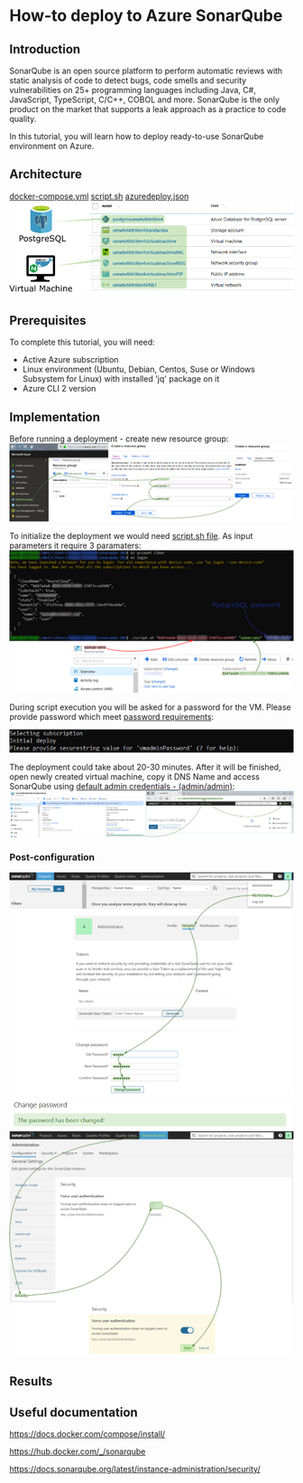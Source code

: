 # How-to deploy to Azure SonarQube

## Introduction
SonarQube is an open source platform to perform automatic reviews with static analysis of code to detect bugs, code smells and security vulnerabilities on 25+ programming languages including Java, C#, JavaScript, TypeScript, C/C++, COBOL and more. SonarQube is the only product on the market that supports a leak approach as a practice to code quality.

In this tutorial, you will learn how to deploy ready-to-use SonarQube environment on Azure.

## Architecture
[docker-compose.yml](https://raw.githubusercontent.com/groovy-sky/azure/master/sonarqube-101/docker-compose.yml)
[script.sh](https://raw.githubusercontent.com/groovy-sky/azure/master/sonarqube-101/script.sh)
[azuredeploy.json](https://raw.githubusercontent.com/groovy-sky/azure/master/sonarqube-101/azuredeploy.json)
![](/images/sonarqube-101/sonar_arch.png)

## Prerequisites
To complete this tutorial, you will need:
* Active Azure subscription
* Linux environment (Ubuntu, Debian, Centos, Suse or Windows Subsystem for Linux) with installed 'jq' package on it
* Azure CLI 2 version

## Implementation
Before running a deployment - create new resource group:
![](/images/sonarqube-101/azure_new_group.png)

To initialize the deployment we would need [script.sh file](https://github.com/groovy-sky/azure/raw/master/sonarqube-101/script.sh). As input parameters it require 3 paramaters: 
![](/images/sonarqube-101/deploy_param.png)

During script execution you will be asked for a password for the VM. Please provide password which meet [password requirements](https://docs.microsoft.com/en-us/azure/virtual-machines/windows/faq#what-are-the-password-requirements-when-creating-a-vm):

![](/images/sonarqube-101/vm_password.png)

The deployment could take about 20-30 minutes. After it will be finished, open newly created virtual machine, copy it DNS Name and access SonarQube using [default admin credentials - 
(admin/admin)](https://docs.sonarqube.org/latest/instance-administration/security/#header-2):
![](/images/sonarqube-101/result.png)

### Post-configuration
![](/images/sonarqube-101/sonar_admin_pass.png)
![](/images/sonarqube-101/pass_change.png)
![](/images/sonarqube-101/sonar_off_anonym.png)

## Results


## Useful documentation

https://docs.docker.com/compose/install/

https://hub.docker.com/_/sonarqube

https://docs.sonarqube.org/latest/instance-administration/security/
